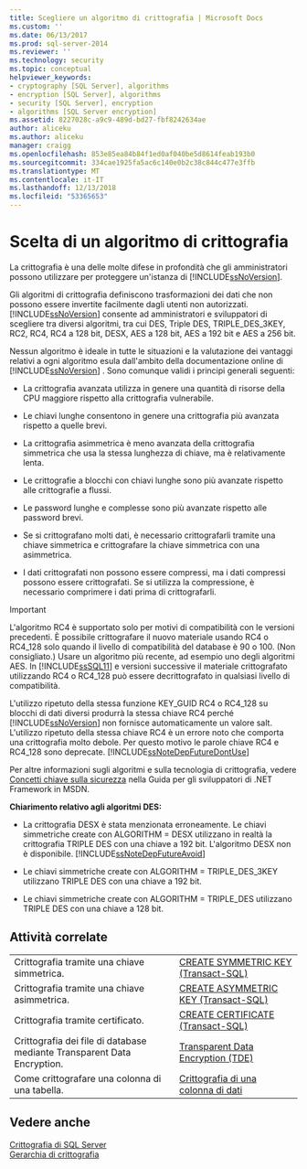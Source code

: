 ```yaml
---
title: Scegliere un algoritmo di crittografia | Microsoft Docs
ms.custom: ''
ms.date: 06/13/2017
ms.prod: sql-server-2014
ms.reviewer: ''
ms.technology: security
ms.topic: conceptual
helpviewer_keywords:
- cryptography [SQL Server], algorithms
- encryption [SQL Server], algorithms
- security [SQL Server], encryption
- algorithms [SQL Server encryption]
ms.assetid: 8227028c-a9c9-489d-bd27-fbf8242634ae
author: aliceku
ms.author: aliceku
manager: craigg
ms.openlocfilehash: 853e85ea84b84f1ed0af040be5d8614feab193b0
ms.sourcegitcommit: 334cae1925fa5ac6c140e0b2c38c844c477e3ffb
ms.translationtype: MT
ms.contentlocale: it-IT
ms.lasthandoff: 12/13/2018
ms.locfileid: "53365653"
---
```

# <a name="choose-an-encryption-algorithm"></a>Scelta di un algoritmo di crittografia
  La crittografia è una delle molte difese in profondità che gli amministratori possono utilizzare per proteggere un'istanza di [!INCLUDE[ssNoVersion](../../../includes/ssnoversion-md.md)].  
  
 Gli algoritmi di crittografia definiscono trasformazioni dei dati che non possono essere invertite facilmente dagli utenti non autorizzati. [!INCLUDE[ssNoVersion](../../../includes/ssnoversion-md.md)] consente ad amministratori e sviluppatori di scegliere tra diversi algoritmi, tra cui DES, Triple DES, TRIPLE_DES_3KEY, RC2, RC4, RC4 a 128 bit, DESX, AES a 128 bit, AES a 192 bit e AES a 256 bit.  
  
 Nessun algoritmo è ideale in tutte le situazioni e la valutazione dei vantaggi relativi a ogni algoritmo esula dall'ambito della documentazione online di [!INCLUDE[ssNoVersion](../../../includes/ssnoversion-md.md)] . Sono comunque validi i principi generali seguenti:  
  
-   La crittografia avanzata utilizza in genere una quantità di risorse della CPU maggiore rispetto alla crittografia vulnerabile.  
  
-   Le chiavi lunghe consentono in genere una crittografia più avanzata rispetto a quelle brevi.  
  
-   La crittografia asimmetrica è meno avanzata della crittografia simmetrica che usa la stessa lunghezza di chiave, ma è relativamente lenta.  
  
-   Le crittografie a blocchi con chiavi lunghe sono più avanzate rispetto alle crittografie a flussi.  
  
-   Le password lunghe e complesse sono più avanzate rispetto alle password brevi.  
  
-   Se si crittografano molti dati, è necessario crittografarli tramite una chiave simmetrica e crittografare la chiave simmetrica con una asimmetrica.  
  
-   I dati crittografati non possono essere compressi, ma i dati compressi possono essere crittografati. Se si utilizza la compressione, è necessario comprimere i dati prima di crittografarli.  
  
> [!IMPORTANT]  
>  L'algoritmo RC4 è supportato solo per motivi di compatibilità con le versioni precedenti. È possibile crittografare il nuovo materiale usando RC4 o RC4_128 solo quando il livello di compatibilità del database è 90 o 100. (Non consigliato.) Usare un algoritmo più recente, ad esempio uno degli algoritmi AES. In [!INCLUDE[ssSQL11](../../../includes/sssql11-md.md)] e versioni successive il materiale crittografato utilizzando RC4 o RC4_128 può essere decrittografato in qualsiasi livello di compatibilità.  
>   
>  L'utilizzo ripetuto della stessa funzione KEY_GUID RC4 o RC4_128 su blocchi di dati diversi produrrà la stessa chiave RC4 perché [!INCLUDE[ssNoVersion](../../../includes/ssnoversion-md.md)] non fornisce automaticamente un valore salt. L'utilizzo ripetuto della stessa chiave RC4 è un errore noto che comporta una crittografia molto debole. Per questo motivo le parole chiave RC4 e RC4_128 sono deprecate. [!INCLUDE[ssNoteDepFutureDontUse](../../../includes/ssnotedepfuturedontuse-md.md)]  
  
 Per altre informazioni sugli algoritmi e sulla tecnologia di crittografia, vedere [Concetti chiave sulla sicurezza](https://go.microsoft.com/fwlink/?LinkId=62082) nella Guida per gli sviluppatori di .NET Framework in MSDN.  
  
 **Chiarimento relativo agli algoritmi DES:**  
  
-   La crittografia DESX è stata menzionata erroneamente. Le chiavi simmetriche create con ALGORITHM = DESX utilizzano in realtà la crittografia TRIPLE DES con una chiave a 192 bit. L'algoritmo DESX non è disponibile. [!INCLUDE[ssNoteDepFutureAvoid](../../../includes/ssnotedepfutureavoid-md.md)]  
  
-   Le chiavi simmetriche create con ALGORITHM = TRIPLE_DES_3KEY utilizzano TRIPLE DES con una chiave a 192 bit.  
  
-   Le chiavi simmetriche create con ALGORITHM = TRIPLE_DES utilizzano TRIPLE DES con una chiave a 128 bit.  
  
## <a name="related-tasks"></a>Attività correlate  
  
|||  
|-|-|  
|Crittografia tramite una chiave simmetrica.|[CREATE SYMMETRIC KEY &#40;Transact-SQL&#41;](/sql/t-sql/statements/create-symmetric-key-transact-sql)|  
|Crittografia tramite una chiave asimmetrica.|[CREATE ASYMMETRIC KEY &#40;Transact-SQL&#41;](/sql/t-sql/statements/create-asymmetric-key-transact-sql)|  
|Crittografia tramite certificato.|[CREATE CERTIFICATE &#40;Transact-SQL&#41;](/sql/t-sql/statements/create-certificate-transact-sql)|  
|Crittografia dei file di database mediante Transparent Data Encryption.|[Transparent Data Encryption &#40;TDE&#41;](transparent-data-encryption.md)|  
|Come crittografare una colonna di una tabella.|[Crittografia di una colonna di dati](encrypt-a-column-of-data.md)|  
  
## <a name="see-also"></a>Vedere anche  
 [Crittografia di SQL Server](sql-server-encryption.md)   
 [Gerarchia di crittografia](encryption-hierarchy.md)  
  
  

